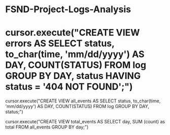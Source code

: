 # FSND-Project-Logs-Analysis
# cursor.execute("CREATE VIEW errors AS SELECT status, to_char(time, 'mm/dd/yyyy') AS DAY, COUNT(STATUS) FROM log GROUP BY DAY, status HAVING status = '404 NOT FOUND';")

cursor.execute("CREATE VIEW all_events AS SELECT status, to_char(time, 'mm/dd/yyyy') AS DAY, COUNT(STATUS) FROM log GROUP BY DAY, status;")

cursor.execute("CREATE VIEW total_events AS SELECT day, SUM (count) as total FROM all_events GROUP BY day;")
